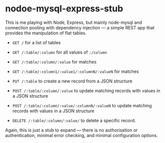 nodoe-mysql-express-stub
========================

This is me playing with Node, Express, but mainly node-mysql and
connection pooling with dependency injection — a simple REST app
that provides the manipulation of flat tables.

* `GET /` for a list of tables
* `GET /:table/:column` for all values of `:/column`
* `GET /:table/:column/:value` for matches
* `GET /:table/:column1/:value1/:columnN/:valueN` for matches

* `PUT /:table` to create a new record from a JSON structure
* `POST /:table/:column/:value` to update matching records with values in a JSON structure
* `POST /:table/:column/:value/:columnN/:valueN` to update matching records with values in a JSON structure

* `DELETE /:table/:column/:value/` to delete a specific record.

Again, this is just a stub to expand — there is no authorisation or authentication,
minimal error checking, and minimal configuration options.

